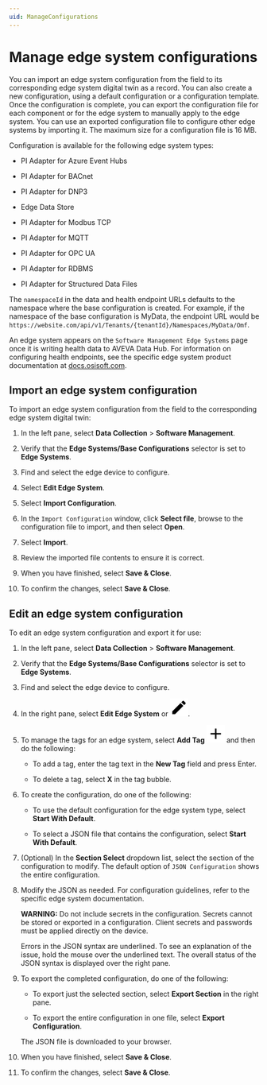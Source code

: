 ```yaml
---
uid: ManageConfigurations
---
```


# Manage edge system configurations

You can import an edge system configuration from the field to its corresponding edge system digital twin as a record. You can also create a new configuration, using a default configuration or a configuration template. Once the configuration is complete, you can export the configuration file for each component or for the edge system to manually apply to the edge system. You can use an exported configuration file to configure other edge systems by importing it. The maximum size for a configuration file is 16 MB.

Configuration is available for the following edge system types:

 - PI Adapter for Azure Event Hubs

 - PI Adapter for BACnet

 - PI Adapter for DNP3

 - Edge Data Store

 - PI Adapter for Modbus TCP

 - PI Adapter for MQTT

 - PI Adapter for OPC UA

 - PI Adapter for RDBMS

 - PI Adapter for Structured Data Files

The `namespaceId` in the data and health endpoint URLs defaults to the namespace where the base configuration is created. For example, if the namespace of the base configuration is MyData, the endpoint URL would be `https://website.com/api/v1/Tenants/{tenantId}/Namespaces/MyData/Omf`.

An edge system appears on the `Software Management Edge Systems` page once it is writing health data to AVEVA Data Hub. For information on configuring health endpoints, see the specific edge system product documentation at [docs.osisoft.com](https://docs.osisoft.com/).

## Import an edge system configuration

To import an edge system configuration from the field to the corresponding edge system digital twin:

1. In the left pane, select **Data Collection** > **Software Management**.

1. Verify that the **Edge Systems/Base Configurations** selector is set to **Edge Systems**.

1. Find and select the edge device to configure.

1. Select **Edit Edge System**.

1. Select **Import Configuration**.

1. In the `Import Configuration` window, click **Select file**, browse to the configuration file to import, and then select **Open**.

1. Select **Import**.

1. Review the imported file contents to ensure it is correct.

1. When you have finished, select **Save & Close**.

1. To confirm the changes, select **Save & Close**.

## Edit an edge system configuration

To edit an edge system configuration and export it for use:

1. In the left pane, select **Data Collection** > **Software Management**.

1. Verify that the **Edge Systems/Base Configurations** selector is set to **Edge Systems**.

1. Find and select the edge device to configure.

1. In the right pane, select **Edit Edge System** or ![Edit](../../../_icons/default/pencil.svg).

1. To manage the tags for an edge system, select **Add Tag** ![Add Tag](../../../_icons/default/plus.svg) and then do the following:

   - To add a tag, enter the tag text in the **New Tag** field and press Enter.

   - To delete a tag, select **X** in the tag bubble.

1. To create the configuration, do one of the following:

   - To use the default configuration for the edge system type, select **Start With Default**.

   - To select a JSON file that contains the configuration, select **Start With Default**.

1. (Optional) In the **Section Select** dropdown list, select the section of the configuration to modify. The default option of `JSON Configuration` shows the entire configuration.

1. Modify the JSON as needed. For configuration guidelines, refer to the specific edge system documentation.

   **WARNING:** Do not include secrets in the configuration. Secrets cannot be stored or exported in a configuration. Client secrets and passwords must be applied directly on the device.

   Errors in the JSON syntax are underlined. To see an explanation of the issue, hold the mouse over the underlined text. The overall status of the JSON syntax is displayed over the right pane.

1. To export the completed configuration, do one of the following:

   - To export just the selected section, select **Export Section** in the right pane.

   - To export the entire configuration in one file, select **Export Configuration**.

   The JSON file is downloaded to your browser.

1. When you have finished, select **Save & Close**.

1. To confirm the changes, select **Save & Close**.
